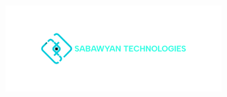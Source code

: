 <p align="center"><img src="https://github.com/sabawyan/media/raw/main/images/gh-banner.png?raw=true" alt="Sabawyan Tech" /></p>
